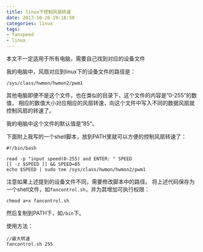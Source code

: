 ```yaml
---
title: linux下控制风扇转速
date: 2017-10-26 19:16:50
categories: linux
tags:
- fanspeed
- linux
---
```


本文不一定适用于所有电脑，需要自己找到对应的设备文件

我的电脑中，风扇对应到linux下的设备文件的路径是：
```
/sys/class/hwmon/hwmon2/pwm1
```
其他电脑即便不是这个文件，也在类似的目录下，这个文件的内容是”0-255“的数值，
相应的数值大小对应相应的风扇转速，向这个文件中写入不同的数据风扇就控制风扇的转速了。

我的电脑中这个文件的默认值是”85“。

下面附上我写的一个shell脚本，放到PATH里就可以方便的控制风扇转速了：
```
#!/bin/bash

read -p "input speed(0-255) and ENTER: " SPEED
[[ -z $SPEED ]] && SPEED=85
echo $SPEED | sudo tee /sys/class/hwmon/hwmon2/pwm1
```
注意如果上述提到的设备文件不同，需要修改脚本中的路径。
将上述代码保存为一个shell文件，如`fancontrol.sh`，并为其增加可执行权限：
```
chmod a+x fancontrol.sh
```
然后复制到PATH下，如`/bin`下。

使用方法：
```
//最大转速
fancontrol.sh 255
```
